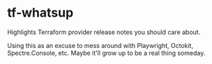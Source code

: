 # tf-whatsup
 Highlights Terraform provider release notes you should care about.

Using this as an excuse to mess around with Playwright, Octokit, Spectre.Console, etc. Maybe it'll grow up to be a real thing someday.

